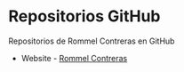 # Repositorios GitHub 

Repositorios de Rommel Contreras en GitHub



- Website - [Rommel Contreras](https://blog.cenitlab.com/)


